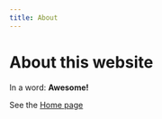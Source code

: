 ```yaml
---
title: About
---
```


# About this website

In a word: **Awesome!**

See the [Home page](/linuxforstudents.github.io/README.md)